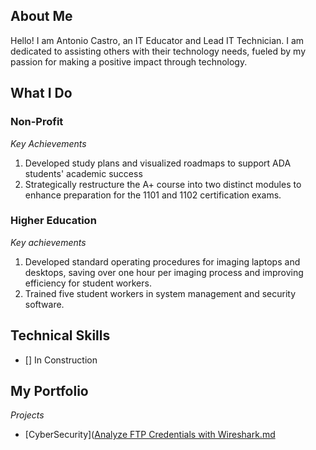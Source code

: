 <!--Section 1: Introduce yourself-->
## About Me

Hello! I am Antonio Castro, an IT Educator and Lead IT Technician. I am dedicated to assisting others with their technology needs, fueled by my passion for making a positive impact through technology.


<!--Mention your top/relevant skills here - core and soft skills-->
## What I Do

### Non-Profit
*Key Achievements*
1. Developed study plans and visualized roadmaps to support ADA students' academic success
2. Strategically restructure the A+ course into two distinct modules to enhance preparation for the 1101 and 1102 certification exams.

### Higher Education
*Key achievements*
1. Developed standard operating procedures for imaging laptops and desktops, saving over one hour per imaging process and improving efficiency for student workers.
2. Trained five student workers in system management and security software.

## Technical Skills

- [] In Construction

<!--Section 2: List 3-4 key projects-->
## My Portfolio

*Projects*
- [CyberSecurity]([Analyze FTP Credentials with Wireshark.md](https://github.com/Sudo-Antonio-Castro/CyberSecurity/tree/main)
